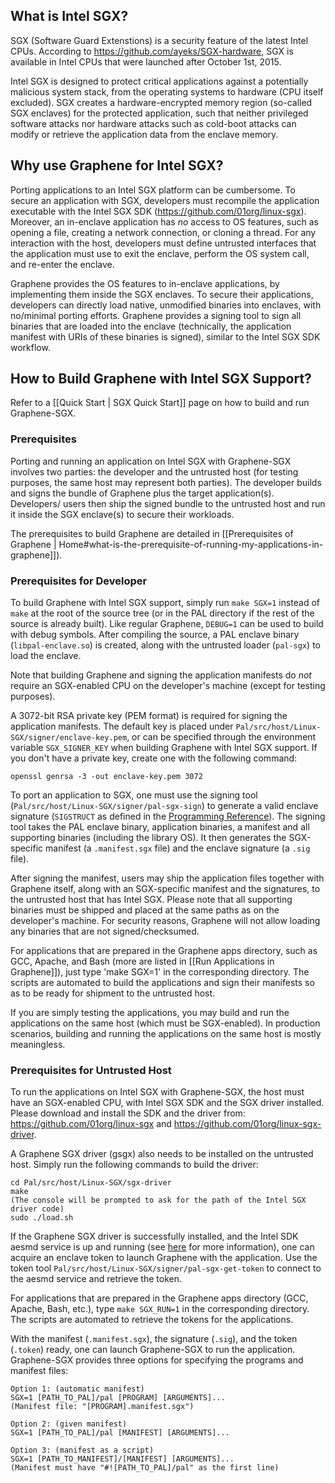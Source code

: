 ## What is Intel SGX?

SGX (Software Guard Extenstions) is a security feature of the latest Intel CPUs. According to
<https://github.com/ayeks/SGX-hardware>, SGX is available in Intel CPUs that were launched after
October 1st, 2015.

Intel SGX is designed to protect critical applications against a potentially malicious system stack,
from the operating systems to hardware (CPU itself excluded). SGX creates a hardware-encrypted
memory region (so-called SGX enclaves) for the protected application, such that neither privileged
software attacks nor hardware attacks such as cold-boot attacks can modify or retrieve the
application data from the enclave memory.

## Why use Graphene for Intel SGX?

Porting applications to an Intel SGX platform can be cumbersome. To secure an application with SGX,
developers must recompile the application executable with the Intel SGX SDK
(<https://github.com/01org/linux-sgx>). Moreover, an in-enclave application has *no* access to
OS features, such as opening a file, creating a network connection, or cloning a thread. For any
interaction with the host, developers must define untrusted interfaces that the application must
use to exit the enclave, perform the OS system call, and re-enter the enclave.

Graphene provides the OS features to in-enclave applications, by implementing them inside the SGX
enclaves. To secure their applications, developers can directly load native, unmodified binaries
into enclaves, with no/minimal porting efforts. Graphene provides a signing tool to sign all
binaries that are loaded into the enclave (technically, the application manifest with URIs of
these binaries is signed), similar to the Intel SGX SDK workflow.

## How to Build Graphene with Intel SGX Support?

Refer to a [[Quick Start | SGX Quick Start]] page on how to build and run Graphene-SGX.

### Prerequisites

Porting and running an application on Intel SGX with Graphene-SGX involves two parties: the
developer and the untrusted host (for testing purposes, the same host may represent both parties).
The developer builds and signs the bundle of Graphene plus the target application(s). Developers/
users then ship the signed bundle to the untrusted host and run it inside the SGX enclave(s) to
secure their workloads.

The prerequisites to build Graphene are detailed in
[[Prerequisites of Graphene | Home#what-is-the-prerequisite-of-running-my-applications-in-graphene]]).

### Prerequisites for Developer

To build Graphene with Intel SGX support, simply run `make SGX=1` instead of `make` at
the root of the source tree (or in the PAL directory if the rest of the source is already built).
Like regular Graphene, `DEBUG=1` can be used to build with debug symbols. After compiling the
source, a PAL enclave binary (`libpal-enclave.so`) is created, along with the untrusted loader
(`pal-sgx`) to load the enclave.

Note that building Graphene and signing the application manifests do *not* require an SGX-enabled
CPU on the developer's machine (except for testing purposes).

A 3072-bit RSA private key (PEM format) is required for signing the application manifests. The
default key is placed under `Pal/src/host/Linux-SGX/signer/enclave-key.pem`, or can be specified
through the environment variable `SGX_SIGNER_KEY` when building Graphene with Intel SGX
support. If you don't have a private key, create one with the following command:

    openssl genrsa -3 -out enclave-key.pem 3072

To port an application to SGX, one must use the signing tool (`Pal/src/host/Linux-SGX/signer/pal-sgx-sign`)
to generate a valid enclave signature (`SIGSTRUCT` as defined in the
[Programming Reference](https://software.intel.com/sites/default/files/managed/48/88/329298-002.pdf)).
The signing tool takes the PAL enclave binary, application binaries, a manifest and all
supporting binaries (including the library OS). It then generates the SGX-specific manifest
(a `.manifest.sgx` file) and the enclave signature (a `.sig` file).

After signing the manifest, users may ship the application files together with Graphene itself,
along with an SGX-specific manifest and the signatures, to the untrusted host that has Intel SGX.
Please note that all supporting binaries must be shipped and placed at the same paths as on the
developer's machine. For security reasons, Graphene will not allow loading any binaries that are
not signed/checksumed.

For applications that are prepared in the Graphene apps directory, such as GCC, Apache, and Bash
(more are listed in [[Run Applications in Graphene]]), just type 'make SGX=1' in the corresponding
directory. The scripts are automated to build the applications and sign their manifests so as to be
ready for shipment to the untrusted host.

If you are simply testing the applications, you may build and run the applications on the same host
(which must be SGX-enabled). In production scenarios, building and running the applications on the
same host is mostly meaningless.

### Prerequisites for Untrusted Host

To run the applications on Intel SGX with Graphene-SGX, the host must have an SGX-enabled CPU, with
Intel SGX SDK and the SGX driver installed. Please download and install the SDK and the driver from:
<https://github.com/01org/linux-sgx> and <https://github.com/01org/linux-sgx-driver>.

A Graphene SGX driver (gsgx) also needs to be installed on the untrusted host. Simply run the
following commands to build the driver:

    cd Pal/src/host/Linux-SGX/sgx-driver
    make
    (The console will be prompted to ask for the path of the Intel SGX driver code)
    sudo ./load.sh

If the Graphene SGX driver is successfully installed, and the Intel SDK aesmd service is up and
running (see [here](https://github.com/01org/linux-sgx#start-or-stop-aesmd-service) for more
information), one can acquire an enclave token to launch Graphene with the application. Use the
token tool `Pal/src/host/Linux-SGX/signer/pal-sgx-get-token` to connect to the aesmd service
and retrieve the token.

For applications that are prepared in the Graphene apps directory (GCC, Apache, Bash, etc.), type
`make SGX_RUN=1` in the corresponding directory. The scripts are automated to retrieve the tokens
for the applications.

With the manifest (`.manifest.sgx`), the signature (`.sig`), and the token (`.token`) ready, one
can launch Graphene-SGX to run the application. Graphene-SGX provides three options for specifying
the programs and manifest files:

    Option 1: (automatic manifest)
    SGX=1 [PATH_TO_PAL]/pal [PROGRAM] [ARGUMENTS]...
    (Manifest file: "[PROGRAM].manifest.sgx")

    Option 2: (given manifest)
    SGX=1 [PATH_TO_PAL]/pal [MANIFEST] [ARGUMENTS]...

    Option 3: (manifest as a script)
    SGX=1 [PATH_TO_MANIFEST]/[MANIFEST] [ARGUMENTS]...
    (Manifest must have "#![PATH_TO_PAL]/pal" as the first line)

